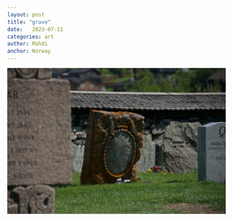 ```yaml
---
layout: post
title: "grave"
date:   2023-07-11
categories: art
author: Mahdi
anchor: Norway
---
```


![grave](/img/arts/norway-2023/grave.jpg)

